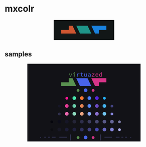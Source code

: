 mxcolr 
======

<p align="center">
  <img width="193" height="64" src="../screenshots/seed_2021-05-14-123246_193x64_scrot.png">
</p>


samples
-------
<p align="center">
  <img src="../screenshots/samples_2021-05-16-145353_361x247_scrot.png">
</p>

